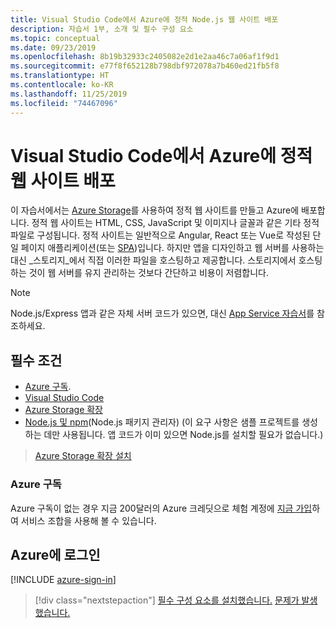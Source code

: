 ```yaml
---
title: Visual Studio Code에서 Azure에 정적 Node.js 웹 사이트 배포
description: 자습서 1부, 소개 및 필수 구성 요소
ms.topic: conceptual
ms.date: 09/23/2019
ms.openlocfilehash: 8b19b32933c2405082e2d1e2aa46c7a06af1f9d1
ms.sourcegitcommit: e77f8f652128b798dbf972078a7b460ed21fb5f8
ms.translationtype: HT
ms.contentlocale: ko-KR
ms.lasthandoff: 11/25/2019
ms.locfileid: "74467096"
---
```

# <a name="deploy-a-static-website-to-azure-from-visual-studio-code"></a>Visual Studio Code에서 Azure에 정적 웹 사이트 배포

이 자습서에서는 [Azure Storage](https://docs.microsoft.com/azure/storage)를 사용하여 정적 웹 사이트를 만들고 Azure에 배포합니다. 정적 웹 사이트는 HTML, CSS, JavaScript 및 이미지나 글꼴과 같은 기타 정적 파일로 구성됩니다. 정적 사이트는 일반적으로 Angular, React 또는 Vue로 작성된 단일 페이지 애플리케이션(또는 [SPA](https://en.wikipedia.org/wiki/Single-page_application))입니다. 하지만 앱을 디자인하고 웹 서버를 사용하는 대신 _스토리지_에서 직접 이러한 파일을 호스팅하고 제공합니다. 스토리지에서 호스팅하는 것이 웹 서버를 유지 관리하는 것보다 간단하고 비용이 저렴합니다.

> [!NOTE]
> Node.js/Express 앱과 같은 자체 서버 코드가 있으면, 대신 [App Service 자습서](tutorial-vscode-azure-app-service-node-01.md)를 참조하세요.

## <a name="prerequisites"></a>필수 조건

- [Azure 구독](#azure-subscription).
- [Visual Studio Code](https://code.visualstudio.com/)
- [Azure Storage 확장](https://marketplace.visualstudio.com/items?itemName=ms-azuretools.vscode-azurestorage)
- [Node.js 및 npm](https://nodejs.org/en/download)(Node.js 패키지 관리자) (이 요구 사항은 샘플 프로젝트를 생성하는 데만 사용됩니다. 앱 코드가 이미 있으면 Node.js를 설치할 필요가 없습니다.)

> <a class="tutorial-install-extension-btn" href="vscode:extension/ms-azuretools.vscode-azurestorage">Azure Storage 확장 설치</a>

### <a name="azure-subscription"></a>Azure 구독

Azure 구독이 없는 경우 지금 200달러의 Azure 크레딧으로 체험 계정에 [지금 가입](https://azure.microsoft.com/free/?utm_source=campaign&utm_campaign=vscode-tutorial-static-website&mktingSource=vscode-tutorial-static-website)하여 서비스 조합을 사용해 볼 수 있습니다.

## <a name="sign-in-to-azure"></a>Azure에 로그인

[!INCLUDE [azure-sign-in](includes/azure-sign-in.md)]

> [!div class="nextstepaction"]
> [필수 구성 요소를 설치했습니다.](tutorial-vscode-static-website-node-02.md) [문제가 발생했습니다.](https://www.research.net/r/PWZWZ52?tutorial=node-deployment-staticwebsite&step=getting-started)
